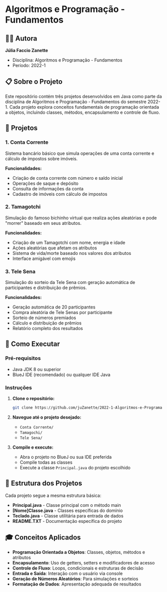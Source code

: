 # Algoritmos e Programação - Fundamentos

## 👩🏻 Autora

**Júlia Faccio Zanette**
- Disciplina: Algoritmos e Programação - Fundamentos
- Período: 2022-1

## 📋 Sobre o Projeto

Este repositório contém três projetos desenvolvidos em Java como parte da disciplina de Algoritmos e Programação - Fundamentos do semestre 2022-1. Cada projeto explora conceitos fundamentais de programação orientada a objetos, incluindo classes, métodos, encapsulamento e controle de fluxo.

## 🎯 Projetos

### 1. **Conta Corrente**
Sistema bancário básico que simula operações de uma conta corrente e cálculo de impostos sobre imóveis.

**Funcionalidades:**
- Criação de conta corrente com número e saldo inicial
- Operações de saque e depósito
- Consulta de informações da conta
- Cadastro de imóveis com cálculo de impostos

### 2. **Tamagotchi**
Simulação do famoso bichinho virtual que realiza ações aleatórias e pode "morrer" baseado em seus atributos.

**Funcionalidades:**
- Criação de um Tamagotchi com nome, energia e idade
- Ações aleatórias que afetam os atributos
- Sistema de vida/morte baseado nos valores dos atributos
- Interface amigável com emojis

### 3. **Tele Sena**
Simulação do sorteio da Tele Sena com geração automática de participantes e distribuição de prêmios.

**Funcionalidades:**
- Geração automática de 20 participantes
- Compra aleatória de Tele Senas por participante
- Sorteio de números premiados
- Cálculo e distribuição de prêmios
- Relatório completo dos resultados

## 🚀 Como Executar

### Pré-requisitos
- Java JDK 8 ou superior
- BlueJ IDE (recomendado) ou qualquer IDE Java

### Instruções

1. **Clone o repositório:**
   ```bash
   git clone https://github.com/juZanette/2022-1-Algoritmos-e-Programacao-Fundamentos.git
   ```

2. **Navegue até o projeto desejado:**
   - `Conta Corrente/`
   - `Tamagochi/`
   - `Tele Sena/`

3. **Compile e execute:**
   - Abra o projeto no BlueJ ou sua IDE preferida
   - Compile todas as classes
   - Execute a classe `Principal.java` do projeto escolhido

## 📁 Estrutura dos Projetos

Cada projeto segue a mesma estrutura básica:
- **Principal.java** - Classe principal com o método main
- **[Nome]Classe.java** - Classes específicas do domínio
- **Teclado.java** - Classe utilitária para entrada de dados
- **README.TXT** - Documentação específica do projeto

## 🎓 Conceitos Aplicados

- **Programação Orientada a Objetos**: Classes, objetos, métodos e atributos
- **Encapsulamento**: Uso de getters, setters e modificadores de acesso
- **Controle de Fluxo**: Loops, condicionais e estruturas de decisão
- **Entrada e Saída**: Interação com o usuário via console
- **Geração de Números Aleatórios**: Para simulações e sorteios
- **Formatação de Dados**: Apresentação adequada de resultados
